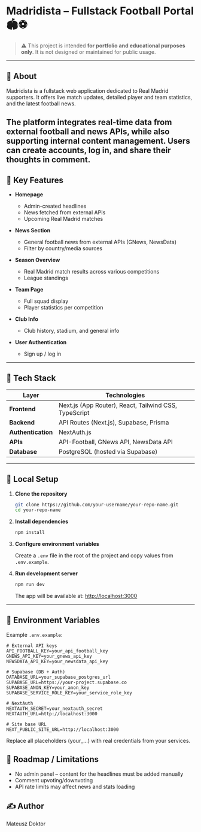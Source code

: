 # Madridista – Fullstack Football Portal 🏟️⚽

> ⚠️ This project is intended **for portfolio and educational purposes only**. It is not designed or maintained for public usage.

---

## 📌 About

Madridista is a fullstack web application dedicated to Real Madrid supporters. It offers live match updates, detailed player and team statistics, and the latest football news.

The platform integrates real-time data from external football and news APIs, while also supporting internal content management. Users can create accounts, log in, and share their thoughts in comment.
---

## 🧠 Key Features

- **Homepage**
  - Admin-created headlines
  - News fetched from external APIs
  - Upcoming Real Madrid matches

- **News Section**
  - General football news from external APIs (GNews, NewsData)
  - Filter by country/media sources

- **Season Overview**
  - Real Madrid match results across various competitions
  - League standings

- **Team Page**
  - Full squad display
  - Player statistics per competition

- **Club Info**
  - Club history, stadium, and general info

- **User Authentication**
  - Sign up / log in
    
---

## 🧰 Tech Stack

| Layer               | Technologies                                                |
|---------------------|-------------------------------------------------------------|
| **Frontend**        | Next.js (App Router), React, Tailwind CSS, TypeScript       |
| **Backend**         | API Routes (Next.js), Supabase, Prisma                      |
| **Authentication**  | NextAuth.js                            |
| **APIs**            | API-Football, GNews API, NewsData API                       |
| **Database**        | PostgreSQL (hosted via Supabase)                            |

---
## 🧪 Local Setup

1. **Clone the repository**

    ```bash
    git clone https://github.com/your-username/your-repo-name.git
    cd your-repo-name
    ```

2. **Install dependencies**

    ```bash
    npm install
    ```

3. **Configure environment variables**

    Create a `.env` file in the root of the project and copy values from `.env.example`.

4. **Run development server**

    ```bash
    npm run dev
    ```

    The app will be available at: [http://localhost:3000](http://localhost:3000)
---

## 🔐 Environment Variables

Example `.env.example`:

```env
# External API keys
API_FOOTBALL_KEY=your_api_football_key
GNEWS_API_KEY=your_gnews_api_key
NEWSDATA_API_KEY=your_newsdata_api_key

# Supabase (DB + Auth)
DATABASE_URL=your_supabase_postgres_url
SUPABASE_URL=https://your-project.supabase.co
SUPABASE_ANON_KEY=your_anon_key
SUPABASE_SERVICE_ROLE_KEY=your_service_role_key

# NextAuth
NEXTAUTH_SECRET=your_nextauth_secret
NEXTAUTH_URL=http://localhost:3000

# Site base URL
NEXT_PUBLIC_SITE_URL=http://localhost:3000
```
Replace all placeholders (your_...) with real credentials from your services.

## 🚧 Roadmap / Limitations

- No admin panel – content for the headlines must be added manually
- Comment upvoting/downvoting
- API rate limits may affect news and stats loading

## ✍️ Author
Mateusz Doktor
